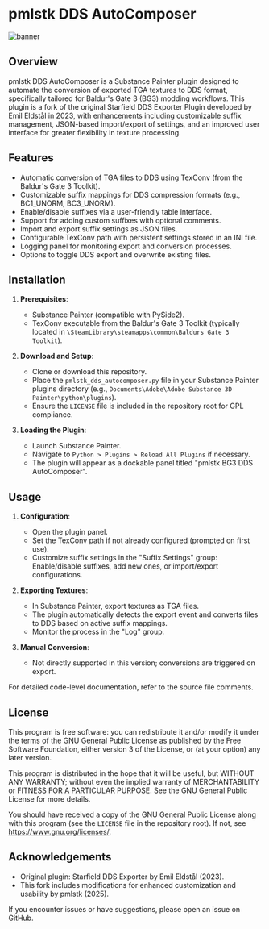 # pmlstk DDS AutoComposer
![banner](https://i.ibb.co/v45GpVhT/v1sp-addon-0-5x.png)
## Overview

pmlstk DDS AutoComposer is a Substance Painter plugin designed to automate the conversion of exported TGA textures to DDS format, specifically tailored for Baldur's Gate 3 (BG3) modding workflows. This plugin is a fork of the original Starfield DDS Exporter Plugin developed by Emil Eldstål in 2023, with enhancements including customizable suffix management, JSON-based import/export of settings, and an improved user interface for greater flexibility in texture processing.

## Features

- Automatic conversion of TGA files to DDS using TexConv (from the Baldur's Gate 3 Toolkit).
- Customizable suffix mappings for DDS compression formats (e.g., BC1_UNORM, BC3_UNORM).
- Enable/disable suffixes via a user-friendly table interface.
- Support for adding custom suffixes with optional comments.
- Import and export suffix settings as JSON files.
- Configurable TexConv path with persistent settings stored in an INI file.
- Logging panel for monitoring export and conversion processes.
- Options to toggle DDS export and overwrite existing files.

## Installation

1. **Prerequisites**:
   - Substance Painter (compatible with PySide2).
   - TexConv executable from the Baldur's Gate 3 Toolkit (typically located in `\SteamLibrary\steamapps\common\Baldurs Gate 3 Toolkit`).

2. **Download and Setup**:
   - Clone or download this repository.
   - Place the `pmlstk_dds_autocomposer.py` file in your Substance Painter plugins directory (e.g., `Documents\Adobe\Adobe Substance 3D Painter\python\plugins`).
   - Ensure the `LICENSE` file is included in the repository root for GPL compliance.

3. **Loading the Plugin**:
   - Launch Substance Painter.
   - Navigate to `Python > Plugins > Reload All Plugins` if necessary.
   - The plugin will appear as a dockable panel titled "pmlstk BG3 DDS AutoComposer".

## Usage

1. **Configuration**:
   - Open the plugin panel.
   - Set the TexConv path if not already configured (prompted on first use).
   - Customize suffix settings in the "Suffix Settings" group: Enable/disable suffixes, add new ones, or import/export configurations.

2. **Exporting Textures**:
   - In Substance Painter, export textures as TGA files.
   - The plugin automatically detects the export event and converts files to DDS based on active suffix mappings.
   - Monitor the process in the "Log" group.

3. **Manual Conversion**:
   - Not directly supported in this version; conversions are triggered on export.

For detailed code-level documentation, refer to the source file comments.

## License

This program is free software: you can redistribute it and/or modify it under the terms of the GNU General Public License as published by the Free Software Foundation, either version 3 of the License, or (at your option) any later version.

This program is distributed in the hope that it will be useful, but WITHOUT ANY WARRANTY; without even the implied warranty of MERCHANTABILITY or FITNESS FOR A PARTICULAR PURPOSE. See the GNU General Public License for more details.

You should have received a copy of the GNU General Public License along with this program (see the `LICENSE` file in the repository root). If not, see <https://www.gnu.org/licenses/>.

## Acknowledgements

- Original plugin: Starfield DDS Exporter by Emil Eldstål (2023).
- This fork includes modifications for enhanced customization and usability by pmlstk (2025).

If you encounter issues or have suggestions, please open an issue on GitHub.
